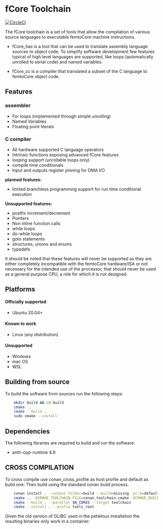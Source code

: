 # fCore Toolchain

[![CircleCI](https://circleci.com/gh/filssavi/fCore_toolchain.svg?style=shield&circle-token=1145a78e36553f20bf503af95f607591199be482)](https://app.circleci.com/pipelines/github/filssavi/fCore_toolchain)


The fCore toolchain is a set of tools that allow the compilation of various source languages to executable femtoCore machine instructions.

- fCore_has is a tool that can be used to translate assembly language sources to object code. To simplify software development few features typical of high level languages are supported, like loops (automatically unrolled to serial code) and named variables.

- fCore_cc is a compiler that translated a subset of the C language to femtoCore object code.


## Features

### assembler

- For loops (implemented through simple unrolling)
- Named Variables
- Floating point literals

### C compiler

- All hardware supported C language operators
- Intrinsic functions exposing advanced fCore features
- looping support (unrollable loops only)
- compile time conditionals
- Input and outputs register pinning for DMA I/O

**planned features:**

- limited branchless programming support for run time conditional execution

**Unsupported features:**

- postfix increment/decrement
- Pointers
- Non inline function calls
- while loops
- do-while loops
- goto statements
- structures, unions and enums
- typedefs

It should be noted that these features will never be supported as they are either completely incompatible with the femtoCore hardware/ISA or not necessary for the intended use of the processor, that should never be used as a general purpose CPU, a role for which it is not designed.


## Platforms

#### Officially supported

- Ubuntu 20.04+

#### Known to work

- Linux (any distribution)

#### Unsupported

- Windows
- mac OS
- WSL

## Building from source

To build the software from sources run the following steps:

```bash
    mkdir build && cd build
    cmake ..
    cmake --build .
    sudo cmake --install
```
    
## Dependencies

The following libraries are required to build and run the software:

- antlr-cpp-runtime 4.9


## CROSS COMPILATION

To cross compile use conan_cross_profile as host profile and default as build one:
Then build using the standard conan build process.

```bash
    conan install . --output-folder=build --build=missing -pr:b=default -pr=conan_cross_profile
    cmake .. -DCMAKE_TOOLCHAIN_FILE=conan_toolchain.cmake -DCMAKE_BUILD_TYPE=Release
    cmake --build . --parallel $N_CORES --target toolchain
    cmake --install . --prefix tools_root
```

Given the old version of GLIBC used in the petalinux installation the resulting binaries only work in a container.

